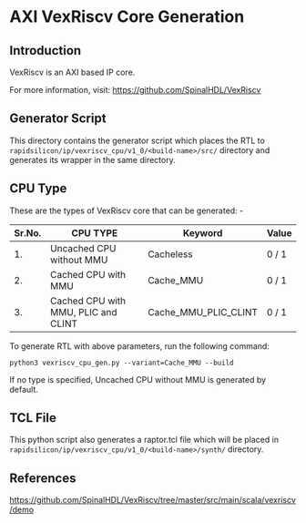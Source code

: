 # AXI VexRiscv Core Generation 
## Introduction

VexRiscv is an AXI based IP core.

For more information, visit: https://github.com/SpinalHDL/VexRiscv

## Generator Script
This directory contains the generator script which places the RTL to `rapidsilicon/ip/vexriscv_cpu/v1_0/<build-name>/src/` directory and generates its wrapper in the same directory. 

## CPU Type
These are the types of VexRiscv core that can be generated: -

| Sr.No.|      CPU TYPE                      |       Keyword      |    Value        |
|-------|------------------------------------|--------------------|-----------------|
|   1.  | Uncached CPU without MMU           |     Cacheless   |    0 / 1        |
|   2.  |   Cached CPU with MMU              |     Cache_MMU|    0 / 1        |
|   3.  |Cached CPU with MMU, PLIC and CLINT |Cache_MMU_PLIC_CLINT|    0 / 1        |

To generate RTL with above parameters, run the following command:
```
python3 vexriscv_cpu_gen.py --variant=Cache_MMU --build
```
If no type is specified, Uncached CPU without MMU is generated by default.
## TCL File

This python script also generates a raptor.tcl file which will be placed in `rapidsilicon/ip/vexriscv_cpu/v1_0/<build-name>/synth/` directory.


## References

https://github.com/SpinalHDL/VexRiscv/tree/master/src/main/scala/vexriscv/demo